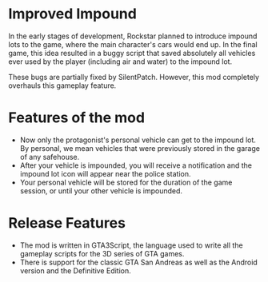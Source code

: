 # Improved Impound

In the early stages of development, Rockstar planned to introduce impound lots to the game, where the main character's cars would end up. In the final game, this idea resulted in a buggy script that saved absolutely all vehicles ever used by the player (including air and water) to the impound lot.

These bugs are partially fixed by SilentPatch. However, this mod completely overhauls this gameplay feature.


# Features of the mod

- Now only the protagonist's personal vehicle can get to the impound lot. By personal, we mean vehicles that were previously stored in the garage of any safehouse.
- After your vehicle is impounded, you will receive a notification and the impound lot icon will appear near the police station.
- Your personal vehicle will be stored for the duration of the game session, or until your other vehicle is impounded.


# Release Features

- The mod is written in GTA3Script, the language used to write all the gameplay scripts for the 3D series of GTA games.
- There is support for the classic GTA San Andreas as well as the Android version and the Definitive Edition.
